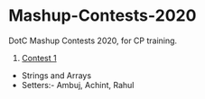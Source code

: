 # Mashup-Contests-2020
DotC Mashup Contests 2020, for CP training. 

1. [Contest 1](https://vjudge.net/contest/381457)
* Strings and Arrays
* Setters:- Ambuj, Achint, Rahul


